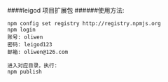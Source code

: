 ####leigod 项目扩展包
######使用方法:

```
npm config set registry http://registry.npmjs.org
npm login
账号: oliwen
密码: leigod123
邮箱: oliwen@126.com

进入对应目录，执行:
npm publish
```